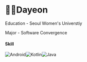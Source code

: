 # 🐻‍❄️️Dayeon

Education
    - Seoul Women's Universtiy

Major
    - Software Convergence   

#### Skill

<img alt="Android" src ="https://img.shields.io/badge/Android-3DDC84.svg?&style=for-the-badge&logo=Android&logoColor=white"/><img alt="Kotlin" src ="https://img.shields.io/badge/Kotlin-7F52FF.svg?&style=for-the-badge&logo=Kotlin&logoColor=white"/><img alt="Java" src ="https://img.shields.io/badge/Java-007396.svg?&style=for-the-badge&logo=Java&logoColor=white"/>
